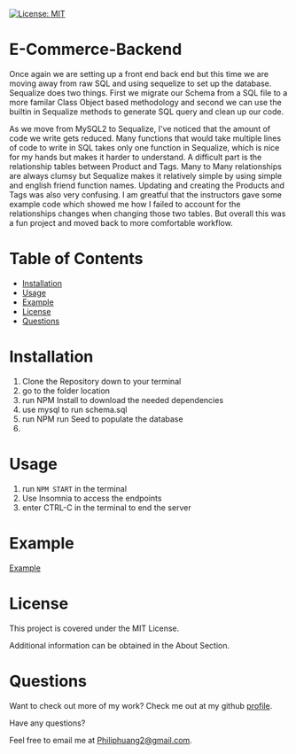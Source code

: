 [![License: MIT](https://img.shields.io/badge/License-MIT-yellow.svg)](https://opensource.org/licenses/MIT)
# E-Commerce-Backend
Once again we are setting up a front end back end but this time we are moving away from raw SQL and using sequelize to set up the database.  Sequalize does two things.  First we migrate our Schema from a SQL file to a more familar Class Object based methodology and second we can use the builtin in Sequalize methods to generate SQL query and clean up our code.  

As we move from MySQL2 to Sequalize, I've noticed that the amount of code we write gets reduced.  Many functions that would take multiple lines of code to write in SQL takes only one function in Sequalize, which is nice for my hands but makes it harder to understand.  A difficult part is the relationship tables between Product and Tags.  Many to Many relationships are always clumsy but Sequalize makes it relatively simple by using simple and english friend function names. Updating and creating the Products and Tags was also very confusing.  I am greatful that the instructors gave some example code which showed me how I failed to account for the relationships changes when changing those two tables.  But overall this was a fun project and moved back to more comfortable workflow.


# Table of Contents
  
- [Installation](#installation---)
- [Usage](#usage)
- [Example](#example)
- [License](#license)
- [Questions](#questions)

# Installation

1. Clone the Repository down to your terminal
2. go to the folder location
3. run NPM Install to download the needed dependencies
4. use mysql to run schema.sql
5. run NPM run Seed to populate the database
6. 

# Usage

1. run `NPM START` in the terminal
2. Use Insomnia to access the endpoints
3. enter CTRL-C in the terminal to end the server

# Example 

[Example](https://drive.google.com/file/d/1RqyvCCDWwYYPjcapUfMCWXwhDaMQRZBe/view)

# License

This project is covered under the MIT License.

Additional information can be obtained in the About Section.

# Questions
  
Want to check out more of my work?  Check me out at my github [profile](https://github.com/PhilipHuang2).
  
Have any questions?
  
Feel free to email me at Philiphuang2@gmail.com.

